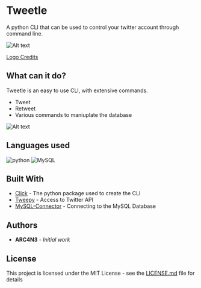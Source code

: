 # Tweetle

A python CLI that can be used to control your twitter account through command line.


![Alt text](https://i.pinimg.com/originals/86/0d/a9/860da914014164677d0d3d0cb82c564e.jpg?raw=true "Title")

[Logo Credits](https://www.behance.net/gallery/10067191/Tweetle-Bird-Kit-Packaging)


## What can it do?

Tweetle is an easy to use CLI, with extensive commands.

* Tweet
* Retweet
* Various commands to maniuplate the database

![Alt text](https://media.discordapp.net/attachments/677389300983136259/816808336233070644/unknown.png?raw=true "Title")

## Languages used
<img src = "https://img.shields.io/badge/python%20-%236C0101.svg?style=for-the-badge&logo=python&logoColor=white" alt="python"/> <img alt="MySQL" src="https://img.shields.io/badge/mysql-%2300f.svg?&style=for-the-badge&logo=mysql&logoColor=white"/>


## Built With

* [Click](https://click.palletsprojects.com/en/7.x/) - The python package used to create the CLI
* [Tweepy](https://docs.tweepy.org/en/latest/) - Access to Twitter API
* [MySQL-Connector](https://dev.mysql.com/doc/connector-python/en/) - Connecting to the MySQL Database

## Authors

* **ARC4N3** - *Initial work* 

## License

This project is licensed under the MIT License - see the [LICENSE.md](https://github.com/4RCAN3/Tweetle/blob/main/LICENSE) file for details

